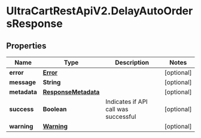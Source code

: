 # UltraCartRestApiV2.DelayAutoOrdersResponse

## Properties
Name | Type | Description | Notes
------------ | ------------- | ------------- | -------------
**error** | [**Error**](Error.md) |  | [optional] 
**message** | **String** |  | [optional] 
**metadata** | [**ResponseMetadata**](ResponseMetadata.md) |  | [optional] 
**success** | **Boolean** | Indicates if API call was successful | [optional] 
**warning** | [**Warning**](Warning.md) |  | [optional] 


